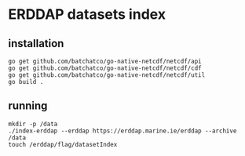 # ERDDAP datasets index


## installation
```
go get github.com/batchatco/go-native-netcdf/netcdf/api
go get github.com/batchatco/go-native-netcdf/netcdf/cdf
go get github.com/batchatco/go-native-netcdf/netcdf/util
go build .

```

## running
```
mkdir -p /data
./index-erddap --erddap https://erddap.marine.ie/erddap --archive /data
touch /erddap/flag/datasetIndex
```

